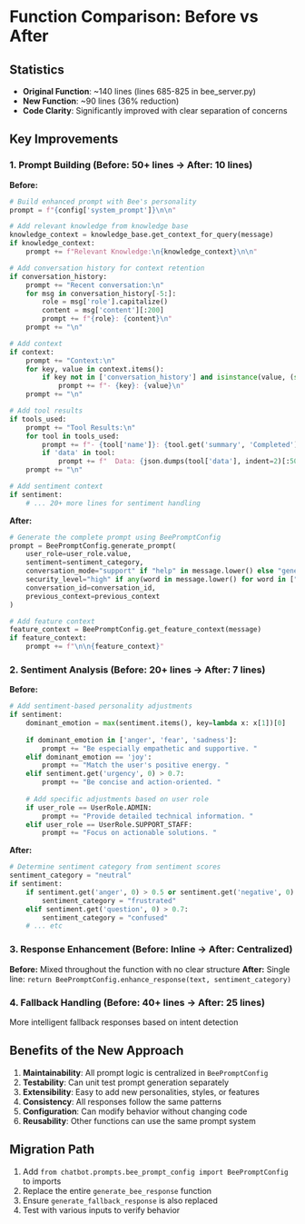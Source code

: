 # Function Comparison: Before vs After

## Statistics
- **Original Function**: ~140 lines (lines 685-825 in bee_server.py)
- **New Function**: ~90 lines (36% reduction)
- **Code Clarity**: Significantly improved with clear separation of concerns

## Key Improvements

### 1. Prompt Building (Before: 50+ lines → After: 10 lines)
**Before:**
```python
# Build enhanced prompt with Bee's personality
prompt = f"{config['system_prompt']}\n\n"

# Add relevant knowledge from knowledge base
knowledge_context = knowledge_base.get_context_for_query(message)
if knowledge_context:
    prompt += f"Relevant Knowledge:\n{knowledge_context}\n\n"

# Add conversation history for context retention
if conversation_history:
    prompt += "Recent conversation:\n"
    for msg in conversation_history[-5:]:
        role = msg['role'].capitalize()
        content = msg['content'][:200]
        prompt += f"{role}: {content}\n"
    prompt += "\n"

# Add context
if context:
    prompt += "Context:\n"
    for key, value in context.items():
        if key not in ['conversation_history'] and isinstance(value, (str, int, float, bool)):
            prompt += f"- {key}: {value}\n"
    prompt += "\n"

# Add tool results
if tools_used:
    prompt += "Tool Results:\n"
    for tool in tools_used:
        prompt += f"- {tool['name']}: {tool.get('summary', 'Completed')}\n"
        if 'data' in tool:
            prompt += f"  Data: {json.dumps(tool['data'], indent=2)[:500]}\n"
    prompt += "\n"

# Add sentiment context
if sentiment:
    # ... 20+ more lines for sentiment handling
```

**After:**
```python
# Generate the complete prompt using BeePromptConfig
prompt = BeePromptConfig.generate_prompt(
    user_role=user_role.value,
    sentiment=sentiment_category,
    conversation_mode="support" if "help" in message.lower() else "general",
    security_level="high" if any(word in message.lower() for word in ["password", "security", "encrypt"]) else "standard",
    conversation_id=conversation_id,
    previous_context=previous_context
)

# Add feature context
feature_context = BeePromptConfig.get_feature_context(message)
if feature_context:
    prompt += f"\n\n{feature_context}"
```

### 2. Sentiment Analysis (Before: 20+ lines → After: 7 lines)
**Before:**
```python
# Add sentiment-based personality adjustments
if sentiment:
    dominant_emotion = max(sentiment.items(), key=lambda x: x[1])[0]
    
    if dominant_emotion in ['anger', 'fear', 'sadness']:
        prompt += "Be especially empathetic and supportive. "
    elif dominant_emotion == 'joy':
        prompt += "Match the user's positive energy. "
    elif sentiment.get('urgency', 0) > 0.7:
        prompt += "Be concise and action-oriented. "
    
    # Add specific adjustments based on user role
    if user_role == UserRole.ADMIN:
        prompt += "Provide detailed technical information. "
    elif user_role == UserRole.SUPPORT_STAFF:
        prompt += "Focus on actionable solutions. "
```

**After:**
```python
# Determine sentiment category from sentiment scores
sentiment_category = "neutral"
if sentiment:
    if sentiment.get('anger', 0) > 0.5 or sentiment.get('negative', 0) > 0.6:
        sentiment_category = "frustrated"
    elif sentiment.get('question', 0) > 0.7:
        sentiment_category = "confused"
    # ... etc
```

### 3. Response Enhancement (Before: Inline → After: Centralized)
**Before:** Mixed throughout the function with no clear structure
**After:** Single line: `return BeePromptConfig.enhance_response(text, sentiment_category)`

### 4. Fallback Handling (Before: 40+ lines → After: 25 lines)
More intelligent fallback responses based on intent detection

## Benefits of the New Approach

1. **Maintainability**: All prompt logic is centralized in `BeePromptConfig`
2. **Testability**: Can unit test prompt generation separately
3. **Extensibility**: Easy to add new personalities, styles, or features
4. **Consistency**: All responses follow the same patterns
5. **Configuration**: Can modify behavior without changing code
6. **Reusability**: Other functions can use the same prompt system

## Migration Path

1. Add `from chatbot.prompts.bee_prompt_config import BeePromptConfig` to imports
2. Replace the entire `generate_bee_response` function
3. Ensure `generate_fallback_response` is also replaced
4. Test with various inputs to verify behavior